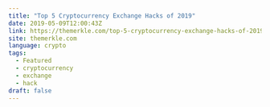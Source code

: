 ```yaml
---
title: "Top 5 Cryptocurrency Exchange Hacks of 2019"
date: 2019-05-09T12:00:43Z
link: https://themerkle.com/top-5-cryptocurrency-exchange-hacks-of-2019/?utm_medium=RSS&utm_source=news.12bit.vn
site: themerkle.com
language: crypto
tags:
  - Featured
  - cryptocurrency
  - exchange
  - hack
draft: false
---
```

